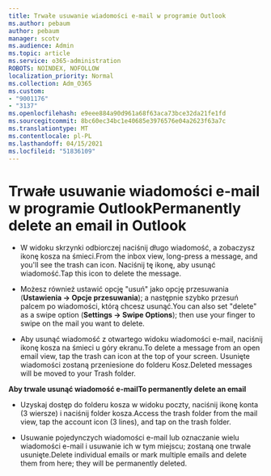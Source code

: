 ```yaml
---
title: Trwałe usuwanie wiadomości e-mail w programie Outlook
ms.author: pebaum
author: pebaum
manager: scotv
ms.audience: Admin
ms.topic: article
ms.service: o365-administration
ROBOTS: NOINDEX, NOFOLLOW
localization_priority: Normal
ms.collection: Adm_O365
ms.custom:
- "9001176"
- "3137"
ms.openlocfilehash: e9eee884a90d961a68f63aca73bce32da21fe1fd
ms.sourcegitcommit: 8bc60ec34bc1e40685e3976576e04a2623f63a7c
ms.translationtype: MT
ms.contentlocale: pl-PL
ms.lasthandoff: 04/15/2021
ms.locfileid: "51836109"
---
```

# <a name="permanently-delete-an-email-in-outlook"></a><span data-ttu-id="4ccf8-102">Trwałe usuwanie wiadomości e-mail w programie Outlook</span><span class="sxs-lookup"><span data-stu-id="4ccf8-102">Permanently delete an email in Outlook</span></span>

- <span data-ttu-id="4ccf8-103">W widoku skrzynki odbiorczej naciśnij długo wiadomość, a zobaczysz ikonę kosza na śmieci.</span><span class="sxs-lookup"><span data-stu-id="4ccf8-103">From the inbox view, long-press a message, and you'll see the trash can icon.</span></span> <span data-ttu-id="4ccf8-104">Naciśnij tę ikonę, aby usunąć wiadomość.</span><span class="sxs-lookup"><span data-stu-id="4ccf8-104">Tap this icon to delete the message.</span></span>

- <span data-ttu-id="4ccf8-105">Możesz również ustawić opcję "usuń" jako opcję przesuwania (**Ustawienia -> Opcje przesuwania**); a następnie szybko przesuń palcem po wiadomości, którą chcesz usunąć.</span><span class="sxs-lookup"><span data-stu-id="4ccf8-105">You can also set "delete" as a swipe option (**Settings -> Swipe Options**); then use your finger to swipe on the mail you want to delete.</span></span> 

- <span data-ttu-id="4ccf8-106">Aby usunąć wiadomość z otwartego widoku wiadomości e-mail, naciśnij ikonę kosza na śmieci u góry ekranu.</span><span class="sxs-lookup"><span data-stu-id="4ccf8-106">To delete a message from an open email view, tap the trash can icon at the top of your screen.</span></span> <span data-ttu-id="4ccf8-107">Usunięte wiadomości zostaną przeniesione do folderu Kosz.</span><span class="sxs-lookup"><span data-stu-id="4ccf8-107">Deleted messages will be moved to your Trash folder.</span></span> 

<span data-ttu-id="4ccf8-108">**Aby trwale usunąć wiadomość e-mail**</span><span class="sxs-lookup"><span data-stu-id="4ccf8-108">**To permanently delete an email**</span></span>

- <span data-ttu-id="4ccf8-109">Uzyskaj dostęp do folderu kosza w widoku poczty, naciśnij ikonę konta (3 wiersze) i naciśnij folder kosza.</span><span class="sxs-lookup"><span data-stu-id="4ccf8-109">Access the trash folder from the mail view, tap the account icon (3 lines), and tap on the trash folder.</span></span>

- <span data-ttu-id="4ccf8-110">Usuwanie pojedynczych wiadomości e-mail lub oznaczanie wielu wiadomości e-mail i usuwanie ich w tym miejscu; zostaną one trwale usunięte.</span><span class="sxs-lookup"><span data-stu-id="4ccf8-110">Delete individual emails or mark multiple emails and delete them from here; they will be permanently deleted.</span></span>